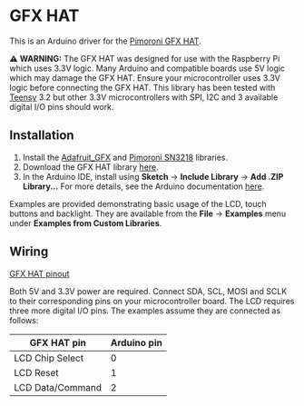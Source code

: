 # GFX HAT

This is an Arduino driver for the [Pimoroni GFX HAT](https://shop.pimoroni.com/products/gfx-hat).

:warning: **WARNING:** The GFX HAT was designed for use with the Raspberry Pi which uses 3.3V logic. Many Arduino and
compatible boards use 5V logic which may damage the GFX HAT. Ensure your microcontroller uses 3.3V logic before
connecting the GFX HAT. This library has been tested with [Teensy](https://www.pjrc.com/teensy/) 3.2 but other 3.3V
microcontrollers with SPI, I2C and 3 available digital I/O pins should work.

## Installation

1. Install the [Adafruit_GFX](https://github.com/adafruit/Adafruit-GFX-Library) and
   [Pimoroni SN3218](https://github.com/pimoroni/pimoroni_arduino_sn3218) libraries.
2. Download the GFX HAT library [here](https://github.com/danielrfry/gfxhat/archive/master.zip).
3. In the Arduino IDE, install using **Sketch** → **Include Library** → **Add .ZIP Library...** For more details, see
   the Arduino documentation [here](https://www.arduino.cc/en/guide/libraries).

Examples are provided demonstrating basic usage of the LCD, touch buttons and backlight. They are available from the
**File** → **Examples** menu under **Examples from Custom Libraries**.

## Wiring

[GFX HAT pinout](https://pinout.xyz/pinout/gfx_hat)

Both 5V and 3.3V power are required. Connect SDA, SCL, MOSI and SCLK to their corresponding pins on your
microcontroller board. The LCD requires three more digital I/O pins. The examples assume they are connected as follows:

GFX HAT pin     |Arduino pin
----------------|-----------
LCD Chip Select |0
LCD Reset       |1
LCD Data/Command|2
